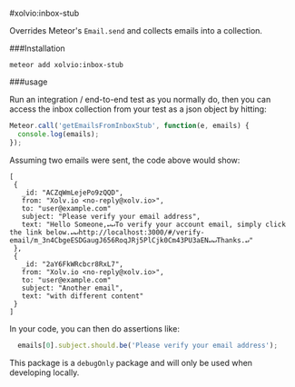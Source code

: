 #xolvio:inbox-stub

Overrides Meteor's `Email.send` and collects emails into a collection.

###Installation

`meteor add xolvio:inbox-stub`


###usage

Run an integration / end-to-end test as you normally do, then you can access
the inbox collection from your test as a json object by hitting:

```javascript
Meteor.call('getEmailsFromInboxStub', function(e, emails) {
  console.log(emails);
});
```

Assuming two emails were sent, the code above would show:

```
[
 {
   _id: "ACZqWmLejePo9zQQD",
   from: "Xolv.io <no-reply@xolv.io>",
   to: "user@example.com"
   subject: "Please verify your email address",
   text: "Hello Someone,↵↵To verify your account email, simply click the link below.↵↵http://localhost:3000/#/verify-email/m_3n4CbgeESDGaugJ656RoqJRj5PlCjk0Cm43PU3aEN↵↵Thanks.↵"
 },
 {
   _id: "2aY6FkWRcbcr8RxL7",
   from: "Xolv.io <no-reply@xolv.io>",
   to: "user@example.com"
   subject: "Another email",
   text: "with different content"
 }
]
```

In your code, you can then do assertions like:

```javascript
  emails[0].subject.should.be('Please verify your email address');
```

This package is a `debugOnly` package and will only be used when developing
locally.
